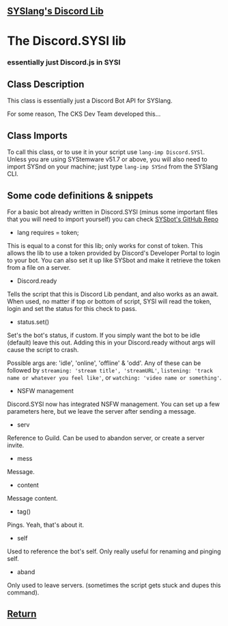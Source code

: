 ## [SYSlang's Discord Lib](https://docs.pipewarp.co.uk/SYSlang)

# The Discord.SYSl lib
### essentially just Discord.js in SYSl

## Class Description
This class is essentially just a Discord Bot API for SYSlang.

For some reason, The CKS Dev Team developed this...

## Class Imports
To call this class, or to use it in your script use `lang-imp Discord.SYSl`. Unless you are using SYStemware v51.7 or above, you will also need to import SYSnd on your machine; just type `lang-imp SYSnd` from the SYSlang CLI.

## Some code definitions & snippets

For a basic bot already written in Discord.SYSl (minus some important files that you will need to import yourself) you can check [SYSbot's GitHub Repo](https://github.com/CKStudios2018/SYSbot/)

- lang requires = token;

This is equal to a const for this lib; only works for const of token.
This allows the lib to use a token provided by Discord's Developer Portal to login to your bot. You can also set it up like SYSbot and make it retrieve the token from a file on a server.
- Discord.ready

Tells the script that this is Discord Lib pendant, and also works as an await.
When used, no matter if top or bottom of script, SYSl will read the token, login and set the status for this check to pass.
- status.set()

Set's the bot's status, if custom. If you simply want the bot to be idle (default) leave this out.
Adding this in your Discord.ready without args will cause the script to crash.

Possible args are: 'idle', 'online', 'offline' & 'odd'. Any of these can be followed by `streaming: 'stream title', 'streamURL'`, `listening: 'track name or whatever you feel like'`, or `watching: 'video name or something'`.
- NSFW management

Discord.SYSl now has integrated NSFW management. You can set up a few parameters here, but we leave the server after sending a message.
- serv

Reference to Guild. Can be used to abandon server, or create a server invite.
- mess

Message.
- content

Message content.
- tag()

Pings. Yeah, that's about it.
- self

Used to reference the bot's self. Only really useful for renaming and pinging self.
- aband

Only used to leave servers. (sometimes the script gets stuck and dupes this command).

## [Return](https://docs.pipewarp.co.uk/SYSlang/class)
